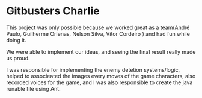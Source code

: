 # Gitbusters Charlie

This project was only possible because we worked great as a team(André Paulo, Guilherme Orlenas, Nelson Silva, Vitor Cordeiro ) and had fun while doing it.


We were able to implement our ideas, and seeing the final result really made us proud.

I was responsible for implementing the enemy detetion systems/logic, helped to associeated the images every moves of the game characters, also recorded voices for the game, and I was also responsible to create the java runable file using Ant.  
